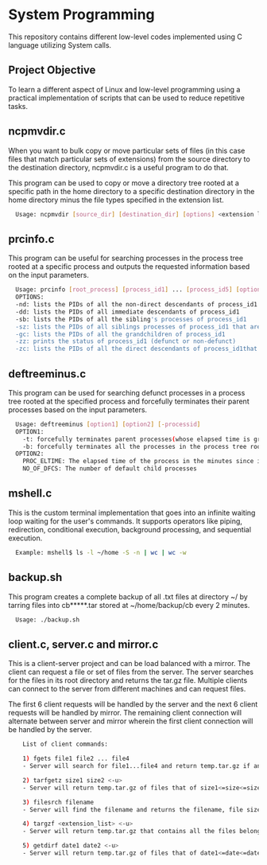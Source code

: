 
# System Programming

This repository contains different low-level codes implemented using C language utilizing System calls. 

## Project Objective

To learn a different aspect of Linux and low-level programming using a practical implementation of scripts that can be used to reduce repetitive tasks.

## ncpmvdir.c

When you want to bulk copy or move particular sets of files (in this case files that match particular sets of extensions) from the source directory to the destination directory, ncpmvdir.c is a useful program to do that.

This program can be used to copy or move a directory tree rooted at a specific path in the home directory to a specific destination directory in the home directory minus the file types specified in the extension list.


```bash
  Usage: ncpmvdir [source_dir] [destination_dir] [options] <extension list>
```


## prcinfo.c

This program can be useful for searching processes in the process tree rooted at a specific process and outputs the requested information based on the input parameters.


```bash
  Usage: prcinfo [root_process] [process_id1] ... [process_id5] [options]
  OPTIONS:
  -nd: lists the PIDs of all the non-direct descendants of process_id1
  -dd: lists the PIDs of all immediate descendants of process_id1
  -sb: lists the PIDs of all the sibling's processes of process_id1
  -sz: lists the PIDs of all siblings processes of process_id1 that are defunct
  -gc: lists the PIDs of all the grandchildren of process_id1
  -zz: prints the status of process_id1 (defunct or non-defunct)
  -zc: lists the PIDs of all the direct descendants of process_id1that are currently in defunct state
```


## deftreeminus.c

This program can be used for searching defunct processes in a process tree rooted at the specified process and forcefully terminates their parent processes based on the input parameters.

```bash
  Usage: deftreeminus [option1] [option2] [-processid]
  OPTION1:
    -t: forcefully terminates parent processes(whose elapsed time is greater than PROC_ELTIME) of all the defunct processes in the process tree rooted at root_process
    -b: forcefully terminates all the processes in the process tree rooted at root_process that have >= NO_OF_DFCS, defunct child
  OPTION2:
    PROC_ELTIME: The elapsed time of the process in the minutes since it was created
    NO_OF_DFCS: The number of default child processes
```

## mshell.c

This is the custom terminal implementation that goes into an infinite waiting loop waiting for the user's commands. It supports operators like piping, redirection, conditional execution, background processing, and sequential execution.

```bash
  Example: mshell$ ls -l ~/home -S -n | wc | wc -w
```

## backup.sh

This program creates a complete backup of all .txt files at directory ~/ by tarring files into cb*****.tar stored at ~/home/backup/cb every 2 minutes.

```bash
  Usage: ./backup.sh
```
## client.c, server.c and mirror.c

This is a client-server project and can be load balanced with a mirror.
The client can request a file or set of files from the server. The server searches for the files in its root directory and returns the tar.gz file. Multiple clients can connect to the server from different machines and can request files. 

The first 6 client requests will be handled by the server and the next 6 client requests will be handled by mirror. The remaining client connection will alternate between server and mirror wherein the first client connection will be handled by the server.

```bash
    List of client commands:

    1) fgets file1 file2 ... file4
    - Server will search for file1...file4 and return temp.tar.gz if any file found else "No file found"

    2) tarfgetz size1 size2 <-u>
    - Server will return temp.tar.gz of files that of size1<=size<=size2 and -u will unzip temp.tar.gz at client size

    3) filesrch filename
    - Server will find the filename and returns the filename, file size, and date created

    4) targzf <extension_list> <-u>
    - Server will return temp.tar.gz that contains all the files belonging to file types <extension_list>

    5) getdirf date1 date2 <-u>
    - Server will return temp.tar.gz of files that of date1<=date<=date2 and -u will unzip temp.tar.gz at client size
```
